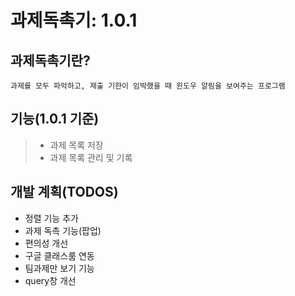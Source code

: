 과제독촉기: 1.0.1
================
## 과제독촉기란? 
    과제를 모두 파악하고, 제출 기한이 임박했을 때 윈도우 알림을 보여주는 프로그램

## 기능(1.0.1 기준)
> + 과제 목록 저장
> + 과제 목록 관리 및 기록

## 개발 계획(TODOS)
+ 정렬 기능 추가
+ 과제 독촉 기능(팝업)
+ 편의성 개선
+ 구글 클래스룸 연동
+ 팀과제만 보기 기능
+ query창 개선